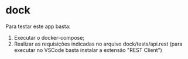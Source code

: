 # dock

Para testar este app basta:
  1. Executar o docker-compose;
  2. Realizar as requisições indicadas no arquivo dock/tests/api.rest (para executar no VSCode basta instalar a extensão "REST Client")
